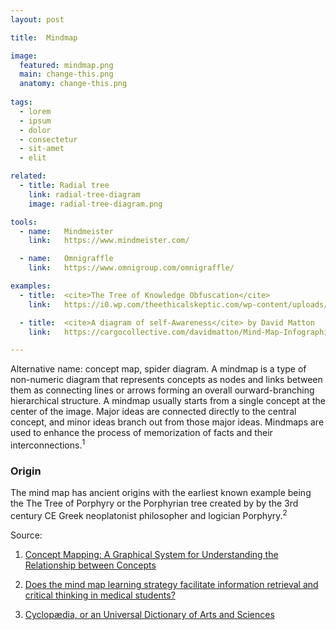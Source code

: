 ```yaml
---
layout: post

title:  Mindmap

image:
  featured: mindmap.png
  main: change-this.png
  anatomy: change-this.png
  
tags:
  - lorem
  - ipsum
  - dolor
  - consectetur
  - sit-amet
  - elit

related:
  - title: Radial tree
    link: radial-tree-diagram
    image: radial-tree-diagram.png

tools:
  - name:   Mindmeister
    link:   https://www.mindmeister.com/

  - name:   Omnigraffle
    link:   https://www.omnigroup.com/omnigraffle/

examples:
  - title:  <cite>The Tree of Knowledge Obfuscation</cite>
    link:   https://i0.wp.com/theethicalskeptic.com/wp-content/uploads/2017/07/Tree-of-Knowledge-Obfuscation.png?ssl=1

  - title:  <cite>A diagram of self-Awareness</cite> by David Matton
    link:   https://cargocollective.com/davidmatton/Mind-Map-Infographic

---
```


Alternative name: concept map, spider diagram. A mindmap is a type of non-numeric diagram that represents concepts as nodes and links between them as connecting lines or arrows forming an overall ourward-branching hierarchical structure. A mindmap usually starts from a single concept at the center of the image. Major ideas are connected directly to the central concept, and minor ideas branch out from those major ideas. Mindmaps are used to enhance the process of memorization of facts and their interconnections.<sup>1</sup> 

<!--more-->

### Origin
The mind map has ancient origins with the earliest known example being the The Tree of Porphyry or the Porphyrian tree created by by the 3rd century CE Greek neoplatonist philosopher and logician Porphyry.<sup>2</sup>

Source:
1. [Concept Mapping: A Graphical System for Understanding the Relationship between Concepts](https://files.eric.ed.gov/fulltext/ED407938.pdf)

2. [Does the mind map learning strategy facilitate information retrieval and critical thinking in medical students?](https://bmcmededuc.biomedcentral.com/articles/10.1186/1472-6920-10-61)

3. [Cyclopædia, or an Universal Dictionary of Arts and Sciences](http://digicoll.library.wisc.edu/cgi-bin/HistSciTech/HistSciTech-idx?type=turn&id=HistSciTech.Cyclopaedia01&entity=HistSciTech.Cyclopaedia01.p0168)
